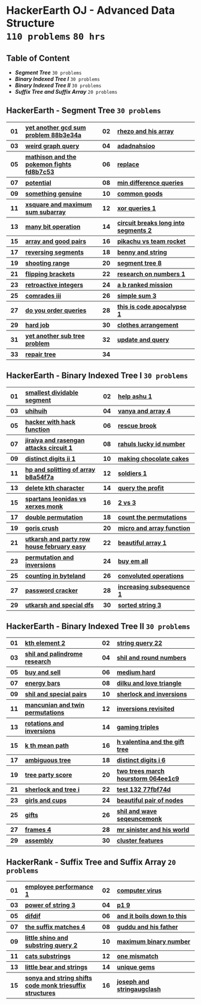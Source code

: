 # HackerEarth OJ - Advanced Data Structure <br> `110 problems` `80 hrs`

## Table of Content

- ***Segment Tree***                 `30 problems`
- ***Binary Indexed Tree I***        `30 problems`
- ***Binary Indexed Tree II***       `30 problems`
- ***Suffix Tree and Suffix Array*** `20 problems`

## HackerEarth - Segment Tree `30 problems`

<table>
    <tbody>
        <tr>
<th align="center" width="50px">01</th><th align="left" width="550px"><a href="https://hackerearth.com/practice/data-structures/advanced-data-structures/segment-trees/practice-problems/algorithm/yet-another-gcd-sum-problem-88b3e34a/">yet another gcd sum problem 88b3e34a</a></th>
<th align="center" width="50px">02</th><th align="left" width="550px"><a href="https://hackerearth.com/practice/data-structures/advanced-data-structures/segment-trees/practice-problems/algorithm/rhezo-and-his-array/">rhezo and his array</a></th>
        </tr>
        <tr>
<th align="center" width="50px">03</th><th align="left" width="550px"><a href="https://hackerearth.com/practice/data-structures/advanced-data-structures/segment-trees/practice-problems/algorithm/weird-graph-query-b810c8d2/">weird graph query</a></th>
<th align="center" width="50px">04</th><th align="left" width="550px"><a href="https://hackerearth.com/practice/data-structures/advanced-data-structures/segment-trees/practice-problems/algorithm/adadnahsioo-2804289e/">adadnahsioo</a></th>
        </tr>
        <tr>
<th align="center" width="50px">05</th><th align="left" width="550px"><a href="https://hackerearth.com/practice/data-structures/advanced-data-structures/segment-trees/practice-problems/algorithm/mathison-and-the-pokemon-fights-fd8b7c53/">mathison and the pokemon fights fd8b7c53</a></th>
<th align="center" width="50px">06</th><th align="left" width="550px"><a href="https://hackerearth.com/practice/data-structures/advanced-data-structures/segment-trees/practice-problems/algorithm/replace-27c5286c/">replace</a></th>
        </tr>
        <tr>
<th align="center" width="50px">07</th><th align="left" width="550px"><a href="https://hackerearth.com/practice/data-structures/advanced-data-structures/segment-trees/practice-problems/algorithm/potential-baac3b0b/">potential</a></th>
<th align="center" width="50px">08</th><th align="left" width="550px"><a href="https://hackerearth.com/practice/data-structures/advanced-data-structures/segment-trees/practice-problems/algorithm/min-difference-queries-f5b9c199/">min difference queries</a></th>
        </tr>
        <tr>
<th align="center" width="50px">09</th><th align="left" width="550px"><a href="https://hackerearth.com/practice/data-structures/advanced-data-structures/segment-trees/practice-problems/algorithm/something-genuine/">something genuine</a></th>
<th align="center" width="50px">10</th><th align="left" width="550px"><a href="https://hackerearth.com/practice/data-structures/advanced-data-structures/segment-trees/practice-problems/algorithm/common-goods-d6bafb1e/">common goods</a></th>
        </tr>
        <tr>
<th align="center" width="50px">11</th><th align="left" width="550px"><a href="https://hackerearth.com/practice/data-structures/advanced-data-structures/segment-trees/practice-problems/algorithm/xsquare-and-maximum-sum-subarray/">xsquare and maximum sum subarray</a></th>
<th align="center" width="50px">12</th><th align="left" width="550px"><a href="https://hackerearth.com/practice/data-structures/advanced-data-structures/segment-trees/practice-problems/algorithm/xor-queries-1/">xor queries 1</a></th>
        </tr>
        <tr>
<th align="center" width="50px">13</th><th align="left" width="550px"><a href="https://hackerearth.com/practice/data-structures/advanced-data-structures/segment-trees/practice-problems/algorithm/many-bit-operation-9ff4912a/">many bit operation</a></th>
<th align="center" width="50px">14</th><th align="left" width="550px"><a href="https://hackerearth.com/practice/data-structures/advanced-data-structures/segment-trees/practice-problems/algorithm/circuit-breaks-long-into-segments-2/">circuit breaks long into segments 2</a></th>
        </tr>
        <tr>
<th align="center" width="50px">15</th><th align="left" width="550px"><a href="https://hackerearth.com/practice/data-structures/advanced-data-structures/segment-trees/practice-problems/algorithm/array-and-good-pairs-7f649027/">array and good pairs</a></th>
<th align="center" width="50px">16</th><th align="left" width="550px"><a href="https://hackerearth.com/practice/data-structures/advanced-data-structures/segment-trees/practice-problems/algorithm/pikachu-vs-team-rocket-56b518ee/">pikachu vs team rocket</a></th>
        </tr>
        <tr>
<th align="center" width="50px">17</th><th align="left" width="550px"><a href="https://hackerearth.com/practice/data-structures/advanced-data-structures/segment-trees/practice-problems/algorithm/reversing-segments-3cd67101/">reversing segments</a></th>
<th align="center" width="50px">18</th><th align="left" width="550px"><a href="https://hackerearth.com/practice/data-structures/advanced-data-structures/segment-trees/practice-problems/algorithm/benny-and-string/">benny and string</a></th>
        </tr>
        <tr>
<th align="center" width="50px">19</th><th align="left" width="550px"><a href="https://hackerearth.com/practice/data-structures/advanced-data-structures/segment-trees/practice-problems/algorithm/shooting-range/">shooting range</a></th>
<th align="center" width="50px">20</th><th align="left" width="550px"><a href="https://hackerearth.com/practice/data-structures/advanced-data-structures/segment-trees/practice-problems/algorithm/segment-tree-8/">segment tree 8</a></th>
        </tr>
        <tr>
<th align="center" width="50px">21</th><th align="left" width="550px"><a href="https://hackerearth.com/practice/data-structures/advanced-data-structures/segment-trees/practice-problems/algorithm/flipping-brackets-8ee887fb/">flipping brackets</a></th>
<th align="center" width="50px">22</th><th align="left" width="550px"><a href="https://hackerearth.com/practice/data-structures/advanced-data-structures/segment-trees/practice-problems/algorithm/research-on-numbers-1/">research on numbers 1</a></th>
        </tr>
        <tr>
<th align="center" width="50px">23</th><th align="left" width="550px"><a href="https://hackerearth.com/practice/data-structures/advanced-data-structures/segment-trees/practice-problems/algorithm/retroactive-integers/">retroactive integers</a></th>
<th align="center" width="50px">24</th><th align="left" width="550px"><a href="https://hackerearth.com/practice/data-structures/advanced-data-structures/segment-trees/practice-problems/algorithm/a-b-ranked-mission/">a b ranked mission</a></th>
        </tr>
        <tr>
<th align="center" width="50px">25</th><th align="left" width="550px"><a href="https://hackerearth.com/practice/data-structures/advanced-data-structures/segment-trees/practice-problems/algorithm/comrades-iii/">comrades iii</a></th>
<th align="center" width="50px">26</th><th align="left" width="550px"><a href="https://hackerearth.com/practice/data-structures/advanced-data-structures/segment-trees/practice-problems/algorithm/simple-sum-3-f1585a25/">simple sum 3</a></th>
        </tr>
        <tr>
<th align="center" width="50px">27</th><th align="left" width="550px"><a href="https://hackerearth.com/practice/data-structures/advanced-data-structures/segment-trees/practice-problems/algorithm/do-you-order-queries-27a70fdd/">do you order queries</a></th>
<th align="center" width="50px">28</th><th align="left" width="550px"><a href="https://hackerearth.com/practice/data-structures/advanced-data-structures/segment-trees/practice-problems/algorithm/this-is-code-apocalypse-1/">this is code apocalypse 1</a></th>
        </tr>
        <tr>
<th align="center" width="50px">29</th><th align="left" width="550px"><a href="https://hackerearth.com/practice/data-structures/advanced-data-structures/segment-trees/practice-problems/algorithm/hard-job/">hard job</a></th>
<th align="center" width="50px">30</th><th align="left" width="550px"><a href="https://hackerearth.com/practice/data-structures/advanced-data-structures/segment-trees/practice-problems/algorithm/clothes-arrangement-2ef4d85b/">clothes arrangement</a></th>
        </tr>
        <tr>
<th align="center" width="50px">31</th><th align="left" width="550px"><a href="https://hackerearth.com/practice/data-structures/advanced-data-structures/segment-trees/practice-problems/algorithm/yet-another-sub-tree-problem/">yet another sub tree problem</a></th>
<th align="center" width="50px">32</th><th align="left" width="550px"><a href="https://hackerearth.com/practice/data-structures/advanced-data-structures/segment-trees/practice-problems/algorithm/update-and-query/">update and query</a></th>
        </tr>
        <tr>
<th align="center" width="50px">33</th><th align="left" width="550px"><a href="https://hackerearth.com/practice/data-structures/advanced-data-structures/segment-trees/practice-problems/algorithm/repair-tree-339749d4/">repair tree</a></th>
<th align="center" width="50px">34</th><th align="left" width="550px"><a href=""></a></th>
        </tr>
    </tbody>
</table>

## HackerEarth - Binary Indexed Tree I `30 problems`

<table>
    <tbody>
        <tr>
<th align="center" width="50px">01</th><th align="left" width="550px"><a href="https://hackerearth.com/practice/data-structures/advanced-data-structures/fenwick-binary-indexed-trees/practice-problems/algorithm/smallest-dividable-segment-82dc8519/">smallest dividable segment</a></th>
<th align="center" width="50px">02</th><th align="left" width="550px"><a href="https://hackerearth.com/practice/data-structures/advanced-data-structures/fenwick-binary-indexed-trees/practice-problems/algorithm/help-ashu-1/">help ashu 1</a></th>
        </tr>
        <tr>
<th align="center" width="50px">03</th><th align="left" width="550px"><a href="https://hackerearth.com/practice/data-structures/advanced-data-structures/fenwick-binary-indexed-trees/practice-problems/algorithm/uhihuih/">uhihuih</a></th>
<th align="center" width="50px">04</th><th align="left" width="550px"><a href="https://hackerearth.com/practice/data-structures/advanced-data-structures/fenwick-binary-indexed-trees/practice-problems/algorithm/vanya-and-array-4/">vanya and array 4</a></th>
        </tr>
        <tr>
<th align="center" width="50px">05</th><th align="left" width="550px"><a href="https://hackerearth.com/practice/data-structures/advanced-data-structures/fenwick-binary-indexed-trees/practice-problems/algorithm/hacker-with-hack-function-03dd9bc0/">hacker with hack function</a></th>
<th align="center" width="50px">06</th><th align="left" width="550px"><a href="https://hackerearth.com/practice/data-structures/advanced-data-structures/fenwick-binary-indexed-trees/practice-problems/algorithm/rescue-brook/">rescue brook</a></th>
        </tr>
        <tr>
<th align="center" width="50px">07</th><th align="left" width="550px"><a href="https://hackerearth.com/practice/data-structures/advanced-data-structures/fenwick-binary-indexed-trees/practice-problems/algorithm/jiraiya-and-rasengan-attacks-circuit-1/">jiraiya and rasengan attacks circuit 1</a></th>
<th align="center" width="50px">08</th><th align="left" width="550px"><a href="https://hackerearth.com/practice/data-structures/advanced-data-structures/fenwick-binary-indexed-trees/practice-problems/algorithm/rahuls-lucky-id-number/">rahuls lucky id number</a></th>
        </tr>
        <tr>
<th align="center" width="50px">09</th><th align="left" width="550px"><a href="https://hackerearth.com/practice/data-structures/advanced-data-structures/fenwick-binary-indexed-trees/practice-problems/algorithm/distinct-digits-ii-1/">distinct digits ii 1</a></th>
<th align="center" width="50px">10</th><th align="left" width="550px"><a href="https://hackerearth.com/practice/data-structures/advanced-data-structures/fenwick-binary-indexed-trees/practice-problems/golf/making-chocolate-cakes/">making chocolate cakes</a></th>
        </tr>
        <tr>
<th align="center" width="50px">11</th><th align="left" width="550px"><a href="https://hackerearth.com/practice/data-structures/advanced-data-structures/fenwick-binary-indexed-trees/practice-problems/algorithm/hp-and-splitting-of-array-b8a54f7a/">hp and splitting of array b8a54f7a</a></th>
<th align="center" width="50px">12</th><th align="left" width="550px"><a href="https://hackerearth.com/practice/data-structures/advanced-data-structures/fenwick-binary-indexed-trees/practice-problems/algorithm/soldiers-1/">soldiers 1</a></th>
        </tr>
        <tr>
<th align="center" width="50px">13</th><th align="left" width="550px"><a href="https://hackerearth.com/practice/data-structures/advanced-data-structures/fenwick-binary-indexed-trees/practice-problems/algorithm/delete-kth-character/">delete kth character</a></th>
<th align="center" width="50px">14</th><th align="left" width="550px"><a href="https://hackerearth.com/practice/data-structures/advanced-data-structures/fenwick-binary-indexed-trees/practice-problems/algorithm/query-the-profit/">query the profit</a></th>
        </tr>
        <tr>
<th align="center" width="50px">15</th><th align="left" width="550px"><a href="https://hackerearth.com/practice/data-structures/advanced-data-structures/fenwick-binary-indexed-trees/practice-problems/algorithm/spartans-leonidas-vs-xerxes-monk/">spartans leonidas vs xerxes monk</a></th>
<th align="center" width="50px">16</th><th align="left" width="550px"><a href="https://hackerearth.com/practice/data-structures/advanced-data-structures/fenwick-binary-indexed-trees/practice-problems/algorithm/2-vs-3/">2 vs 3</a></th>
        </tr>
        <tr>
<th align="center" width="50px">17</th><th align="left" width="550px"><a href="https://hackerearth.com/practice/data-structures/advanced-data-structures/fenwick-binary-indexed-trees/practice-problems/algorithm/double-permutation/">double permutation</a></th>
<th align="center" width="50px">18</th><th align="left" width="550px"><a href="https://hackerearth.com/practice/data-structures/advanced-data-structures/fenwick-binary-indexed-trees/practice-problems/algorithm/count-the-permutations-06ecd021/">count the permutations</a></th>
        </tr>
        <tr>
<th align="center" width="50px">19</th><th align="left" width="550px"><a href="https://hackerearth.com/practice/data-structures/advanced-data-structures/fenwick-binary-indexed-trees/practice-problems/algorithm/goris-crush/">goris crush</a></th>
<th align="center" width="50px">20</th><th align="left" width="550px"><a href="https://hackerearth.com/practice/data-structures/advanced-data-structures/fenwick-binary-indexed-trees/practice-problems/algorithm/micro-and-array-function/">micro and array function</a></th>
        </tr>
        <tr>
<th align="center" width="50px">21</th><th align="left" width="550px"><a href="https://hackerearth.com/practice/data-structures/advanced-data-structures/fenwick-binary-indexed-trees/practice-problems/algorithm/utkarsh-and-party-row-house-february-easy/">utkarsh and party row house february easy</a></th>
<th align="center" width="50px">22</th><th align="left" width="550px"><a href="https://hackerearth.com/practice/data-structures/advanced-data-structures/fenwick-binary-indexed-trees/practice-problems/algorithm/beautiful-array-1/">beautiful array 1</a></th>
        </tr>
        <tr>
<th align="center" width="50px">23</th><th align="left" width="550px"><a href="https://hackerearth.com/practice/data-structures/advanced-data-structures/fenwick-binary-indexed-trees/practice-problems/algorithm/permutation-and-inversions-43b5147e/">permutation and inversions</a></th>
<th align="center" width="50px">24</th><th align="left" width="550px"><a href="https://hackerearth.com/practice/data-structures/advanced-data-structures/fenwick-binary-indexed-trees/practice-problems/algorithm/buy-em-all-d972d5c9/">buy em all</a></th>
        </tr>
        <tr>
<th align="center" width="50px">25</th><th align="left" width="550px"><a href="https://hackerearth.com/practice/data-structures/advanced-data-structures/fenwick-binary-indexed-trees/practice-problems/algorithm/counting-in-byteland/">counting in byteland</a></th>
<th align="center" width="50px">26</th><th align="left" width="550px"><a href="https://hackerearth.com/practice/data-structures/advanced-data-structures/fenwick-binary-indexed-trees/practice-problems/algorithm/convoluted-operations/">convoluted operations</a></th>
        </tr>
        <tr>
<th align="center" width="50px">27</th><th align="left" width="550px"><a href="https://hackerearth.com/practice/data-structures/advanced-data-structures/fenwick-binary-indexed-trees/practice-problems/algorithm/password-cracker-de8d54f1/">password cracker</a></th>
<th align="center" width="50px">28</th><th align="left" width="550px"><a href="https://hackerearth.com/practice/data-structures/advanced-data-structures/fenwick-binary-indexed-trees/practice-problems/algorithm/increasing-subsequence-1-2d4df2d3/">increasing subsequence 1</a></th>
        </tr>
        <tr>
<th align="center" width="50px">29</th><th align="left" width="550px"><a href="https://hackerearth.com/practice/data-structures/advanced-data-structures/fenwick-binary-indexed-trees/practice-problems/algorithm/utkarsh-and-special-dfs/">utkarsh and special dfs</a></th>
<th align="center" width="50px">30</th><th align="left" width="550px"><a href="https://hackerearth.com/practice/data-structures/advanced-data-structures/fenwick-binary-indexed-trees/practice-problems/algorithm/sorted-string-3-a95dada3/">sorted string 3</a></th>
        </tr>
    </tbody>
</table>

## HackerEarth - Binary Indexed Tree II `30 problems`

<table>
    <tbody>
        <tr>
<th align="center" width="50px">01</th><th align="left" width="550px"><a href="https://hackerearth.com/practice/data-structures/advanced-data-structures/fenwick-binary-indexed-trees/practice-problems/algorithm/kth-element-2-7d970b44/">kth element 2</a></th>
<th align="center" width="50px">02</th><th align="left" width="550px"><a href="https://hackerearth.com/practice/data-structures/advanced-data-structures/fenwick-binary-indexed-trees/practice-problems/algorithm/string-query-22/">string query 22</a></th>
        </tr>
        <tr>
<th align="center" width="50px">03</th><th align="left" width="550px"><a href="https://hackerearth.com/practice/data-structures/advanced-data-structures/fenwick-binary-indexed-trees/practice-problems/algorithm/shil-and-palindrome-research/">shil and palindrome research</a></th>
<th align="center" width="50px">04</th><th align="left" width="550px"><a href="https://hackerearth.com/practice/data-structures/advanced-data-structures/fenwick-binary-indexed-trees/practice-problems/algorithm/shil-and-round-numbers/">shil and round numbers</a></th>
        </tr>
        <tr>
<th align="center" width="50px">05</th><th align="left" width="550px"><a href="https://hackerearth.com/practice/data-structures/advanced-data-structures/fenwick-binary-indexed-trees/practice-problems/algorithm/buy-and-sell/">buy and sell</a></th>
<th align="center" width="50px">06</th><th align="left" width="550px"><a href="https://hackerearth.com/practice/data-structures/advanced-data-structures/fenwick-binary-indexed-trees/practice-problems/algorithm/medium-hard/">medium hard</a></th>
        </tr>
        <tr>
<th align="center" width="50px">07</th><th align="left" width="550px"><a href="https://hackerearth.com/practice/data-structures/advanced-data-structures/fenwick-binary-indexed-trees/practice-problems/algorithm/energy-bars-2daea794/">energy bars</a></th>
<th align="center" width="50px">08</th><th align="left" width="550px"><a href="https://hackerearth.com/practice/data-structures/advanced-data-structures/fenwick-binary-indexed-trees/practice-problems/algorithm/dilku-and-love-triangle/">dilku and love triangle</a></th>
        </tr>
        <tr>
<th align="center" width="50px">09</th><th align="left" width="550px"><a href="https://hackerearth.com/practice/data-structures/advanced-data-structures/fenwick-binary-indexed-trees/practice-problems/algorithm/shil-and-special-pairs/">shil and special pairs</a></th>
<th align="center" width="50px">10</th><th align="left" width="550px"><a href="https://hackerearth.com/practice/data-structures/advanced-data-structures/fenwick-binary-indexed-trees/practice-problems/algorithm/sherlock-and-inversions/">sherlock and inversions</a></th>
        </tr>
        <tr>
<th align="center" width="50px">11</th><th align="left" width="550px"><a href="https://hackerearth.com/practice/data-structures/advanced-data-structures/fenwick-binary-indexed-trees/practice-problems/algorithm/mancunian-and-twin-permutations-d988930c/">mancunian and twin permutations</a></th>
<th align="center" width="50px">12</th><th align="left" width="550px"><a href="https://hackerearth.com/practice/data-structures/advanced-data-structures/fenwick-binary-indexed-trees/practice-problems/algorithm/inversions-revisited/">inversions revisited</a></th>
        </tr>
        <tr>
<th align="center" width="50px">13</th><th align="left" width="550px"><a href="https://hackerearth.com/practice/data-structures/advanced-data-structures/fenwick-binary-indexed-trees/practice-problems/algorithm/rotations-and-inversions/">rotations and inversions</a></th>
<th align="center" width="50px">14</th><th align="left" width="550px"><a href="https://hackerearth.com/practice/data-structures/advanced-data-structures/fenwick-binary-indexed-trees/practice-problems/algorithm/gaming-triples/">gaming triples</a></th>
        </tr>
        <tr>
<th align="center" width="50px">15</th><th align="left" width="550px"><a href="https://hackerearth.com/practice/data-structures/advanced-data-structures/fenwick-binary-indexed-trees/practice-problems/algorithm/k-th-mean-path/">k th mean path</a></th>
<th align="center" width="50px">16</th><th align="left" width="550px"><a href="https://hackerearth.com/practice/data-structures/advanced-data-structures/fenwick-binary-indexed-trees/practice-problems/algorithm/h-valentina-and-the-gift-tree/">h valentina and the gift tree</a></th>
        </tr>
        <tr>
<th align="center" width="50px">17</th><th align="left" width="550px"><a href="https://hackerearth.com/practice/data-structures/advanced-data-structures/fenwick-binary-indexed-trees/practice-problems/algorithm/ambiguous-tree/">ambiguous tree</a></th>
<th align="center" width="50px">18</th><th align="left" width="550px"><a href="https://hackerearth.com/practice/data-structures/advanced-data-structures/fenwick-binary-indexed-trees/practice-problems/algorithm/distinct-digits-i-6/">distinct digits i 6</a></th>
        </tr>
        <tr>
<th align="center" width="50px">19</th><th align="left" width="550px"><a href="https://hackerearth.com/practice/data-structures/advanced-data-structures/fenwick-binary-indexed-trees/practice-problems/algorithm/tree-party-score-ba8a07b7/">tree party score</a></th>
<th align="center" width="50px">20</th><th align="left" width="550px"><a href="https://hackerearth.com/practice/data-structures/advanced-data-structures/fenwick-binary-indexed-trees/practice-problems/algorithm/two-trees-march-hourstorm-064ee1c9/">two trees march hourstorm 064ee1c9</a></th>
        </tr>
        <tr>
<th align="center" width="50px">21</th><th align="left" width="550px"><a href="https://hackerearth.com/practice/data-structures/advanced-data-structures/fenwick-binary-indexed-trees/practice-problems/algorithm/sherlock-and-tree-i-3e6855ed/">sherlock and tree i</a></th>
<th align="center" width="50px">22</th><th align="left" width="550px"><a href="https://hackerearth.com/practice/data-structures/advanced-data-structures/fenwick-binary-indexed-trees/practice-problems/algorithm/test-132-77fbf74d/">test 132 77fbf74d</a></th>
        </tr>
        <tr>
<th align="center" width="50px">23</th><th align="left" width="550px"><a href="https://hackerearth.com/practice/data-structures/advanced-data-structures/fenwick-binary-indexed-trees/practice-problems/algorithm/girls-and-cups-f113fa57/">girls and cups</a></th>
<th align="center" width="50px">24</th><th align="left" width="550px"><a href="https://hackerearth.com/practice/data-structures/advanced-data-structures/fenwick-binary-indexed-trees/practice-problems/algorithm/beautiful-pair-of-nodes-d5dea13c/">beautiful pair of nodes</a></th>
        </tr>
        <tr>
<th align="center" width="50px">25</th><th align="left" width="550px"><a href="https://hackerearth.com/practice/data-structures/advanced-data-structures/fenwick-binary-indexed-trees/practice-problems/algorithm/gifts/">gifts</a></th>
<th align="center" width="50px">26</th><th align="left" width="550px"><a href="https://hackerearth.com/practice/data-structures/advanced-data-structures/fenwick-binary-indexed-trees/practice-problems/algorithm/shil-and-wave-seqeuncemonk/">shil and wave seqeuncemonk</a></th>
        </tr>
        <tr>
<th align="center" width="50px">27</th><th align="left" width="550px"><a href="https://hackerearth.com/practice/data-structures/advanced-data-structures/fenwick-binary-indexed-trees/practice-problems/algorithm/frames-4/">frames 4</a></th>
<th align="center" width="50px">28</th><th align="left" width="550px"><a href="https://hackerearth.com/practice/data-structures/advanced-data-structures/fenwick-binary-indexed-trees/practice-problems/algorithm/mr-sinister-and-his-world-4cc82c88/">mr sinister and his world</a></th>
        </tr>
        <tr>
<th align="center" width="50px">29</th><th align="left" width="550px"><a href="https://hackerearth.com/practice/data-structures/advanced-data-structures/fenwick-binary-indexed-trees/practice-problems/algorithm/assembly-5e181b92/">assembly</a></th>
<th align="center" width="50px">30</th><th align="left" width="550px"><a href="https://hackerearth.com/practice/data-structures/advanced-data-structures/fenwick-binary-indexed-trees/practice-problems/algorithm/cluster-features-b6d64df9/">cluster features</a></th>
        </tr>
    </tbody>
</table>

## HackerRank - Suffix Tree and Suffix Array `20 problems`

<table>
    <tbody>
        <tr>
<th align="center" width="50px">01</th><th align="left" width="550px"><a href="https://hackerearth.com/practice/data-structures/advanced-data-structures/suffix-trees/practice-problems/algorithm/employee-performance-1/">employee performance 1</a></th>
<th align="center" width="50px">02</th><th align="left" width="550px"><a href="https://hackerearth.com/practice/data-structures/advanced-data-structures/suffix-trees/practice-problems/algorithm/computer-virus/">computer virus</a></th>
        </tr>
        <tr>
<th align="center" width="50px">03</th><th align="left" width="550px"><a href="https://hackerearth.com/practice/data-structures/advanced-data-structures/suffix-trees/practice-problems/algorithm/power-of-string-3/">power of string 3</a></th>
<th align="center" width="50px">04</th><th align="left" width="550px"><a href="https://hackerearth.com/practice/data-structures/advanced-data-structures/suffix-trees/practice-problems/algorithm/p1-9-a0103fa2/">p1 9</a></th>
        </tr>
        <tr>
<th align="center" width="50px">05</th><th align="left" width="550px"><a href="https://hackerearth.com/practice/data-structures/advanced-data-structures/suffix-arrays/practice-problems/algorithm/difdif/">difdif</a></th>
<th align="center" width="50px">06</th><th align="left" width="550px"><a href="https://hackerearth.com/practice/data-structures/advanced-data-structures/suffix-arrays/practice-problems/algorithm/and-it-boils-down-to-this/">and it boils down to this</a></th>
        </tr>
        <tr>
<th align="center" width="50px">07</th><th align="left" width="550px"><a href="https://hackerearth.com/practice/data-structures/advanced-data-structures/suffix-arrays/practice-problems/algorithm/the-suffix-matches-4/">the suffix matches 4</a></th>
<th align="center" width="50px">08</th><th align="left" width="550px"><a href="https://hackerearth.com/practice/data-structures/advanced-data-structures/suffix-arrays/practice-problems/algorithm/guddu-and-his-father/">guddu and his father</a></th>
        </tr>
        <tr>
<th align="center" width="50px">09</th><th align="left" width="550px"><a href="https://hackerearth.com/practice/data-structures/advanced-data-structures/suffix-arrays/practice-problems/algorithm/little-shino-and-substring-query-2/">little shino and substring query 2</a></th>
<th align="center" width="50px">10</th><th align="left" width="550px"><a href="https://hackerearth.com/practice/data-structures/advanced-data-structures/suffix-arrays/practice-problems/algorithm/maximum-binary-number-2980dd7b/">maximum binary number</a></th>
        </tr>
        <tr>
<th align="center" width="50px">11</th><th align="left" width="550px"><a href="https://hackerearth.com/practice/data-structures/advanced-data-structures/suffix-arrays/practice-problems/algorithm/cats-substrings/">cats substrings</a></th>
<th align="center" width="50px">12</th><th align="left" width="550px"><a href="https://hackerearth.com/practice/data-structures/advanced-data-structures/suffix-arrays/practice-problems/algorithm/one-mismatch/">one mismatch</a></th>
        </tr>
        <tr>
<th align="center" width="50px">13</th><th align="left" width="550px"><a href="https://hackerearth.com/practice/data-structures/advanced-data-structures/suffix-arrays/practice-problems/algorithm/little-bear-and-strings/">little bear and strings</a></th>
<th align="center" width="50px">14</th><th align="left" width="550px"><a href="https://hackerearth.com/practice/data-structures/advanced-data-structures/suffix-arrays/practice-problems/algorithm/unique-gems/">unique gems</a></th>
        </tr>
        <tr>
<th align="center" width="50px">15</th><th align="left" width="550px"><a href="https://hackerearth.com/practice/data-structures/advanced-data-structures/suffix-arrays/practice-problems/algorithm/sonya-and-string-shifts-code-monk-triesuffix-structures/">sonya and string shifts code monk triesuffix structures</a></th>
<th align="center" width="50px">16</th><th align="left" width="550px"><a href="https://hackerearth.com/practice/data-structures/advanced-data-structures/suffix-arrays/practice-problems/algorithm/joseph-and-stringaugclash/">joseph and stringaugclash</a></th>
        </tr>
    </tbody>
</table>
